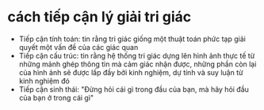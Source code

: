 # cách tiếp cận lý giải tri giác
- Tiếp cận tính toán: tin rằng tri giác giống một thuật toán phức tạp giải quyết một vấn đề của các giác quan
- Tiếp cận cấu trúc: tin rằng hệ thống tri giác dựng lên hình ảnh thực tế từ những mảnh ghép thông tin mà cảm giác nhận được, những phần còn lại của hình ảnh sẽ được lấp đầy bởi kinh nghiệm, dự tính và suy luận từ kinh nghiệm đó 
- Tiếp cận sinh thái: "Đừng hỏi cái gì trong đầu của bạn, mà hãy hỏi đầu của bạn ở trong cái gì"